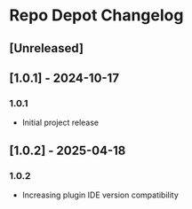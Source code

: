 <!-- Keep a Changelog guide -> https://keepachangelog.com -->

# Repo Depot Changelog

## [Unreleased]

## [1.0.1] - 2024-10-17
### 1.0.1
- Initial project release

## [1.0.2] - 2025-04-18
### 1.0.2
- Increasing plugin IDE version compatibility